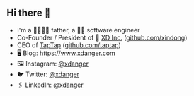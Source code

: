 ## Hi there 👋

- I'm a 👨‍👩‍👦‍👦 father, a 🧑‍💻 software engineer
- Co-Founder / President of 🧡 [XD Inc.](https://www.xd.com) ([github.com/xindong](https://github.com/xindong))
- CEO of [TapTap](https://www.taptap.com) ([github.com/taptap](https://github.com/taptap))
- 🖥️ Blog: <https://www.xdanger.com>
- 🖼️ Instagram: [@xdanger](https://instagram.com/xdanger)
- 🐦 Twitter: [@xdanger](https://twitter.com/xdanger)
- 🖇️ LinkedIn: [@xdanger](https://www.linkedin.com/in/xdanger)
